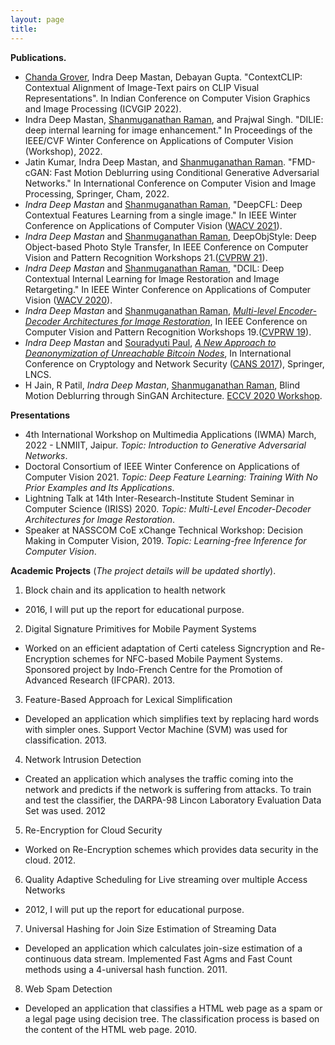 ```yaml
---
layout: page
title: 
---
```

**Publications.**
- [Chanda Grover](https://chandagrover.github.io/), Indra Deep Mastan, Debayan Gupta. "ContextCLIP: Contextual Alignment of Image-Text pairs on CLIP Visual Representations". In Indian Conference on Computer Vision Graphics and Image Processing (ICVGIP 2022).
- Indra Deep Mastan, [Shanmuganathan Raman](https://people.iitgn.ac.in/~shanmuga/), and Prajwal Singh. "DILIE: deep internal learning for image enhancement." In Proceedings of the IEEE/CVF Winter Conference on Applications of Computer Vision (Workshop), 2022.
- Jatin Kumar, Indra Deep Mastan, and [Shanmuganathan Raman](https://people.iitgn.ac.in/~shanmuga/). "FMD-cGAN: Fast Motion Deblurring using Conditional Generative Adversarial Networks." In International Conference on Computer Vision and Image Processing, Springer, Cham, 2022.
- *Indra Deep Mastan* and [Shanmuganathan Raman](https://people.iitgn.ac.in/~shanmuga/), "DeepCFL: Deep Contextual Features Learning from a single image." In IEEE Winter Conference on Applications of Computer Vision ([WACV 2021](http://wacv2021.thecvf.com/)).
- *Indra Deep Mastan* and [Shanmuganathan Raman](https://people.iitgn.ac.in/~shanmuga/), DeepObjStyle: Deep Object-based Photo Style Transfer, In IEEE Conference on Computer Vision and Pattern Recognition Workshops 21.([CVPRW 21](https://data.vision.ee.ethz.ch/cvl/ntire21/)).
- *Indra Deep Mastan* and [Shanmuganathan Raman](https://people.iitgn.ac.in/~shanmuga/), "DCIL: Deep Contextual Internal Learning for Image Restoration and Image Retargeting." In IEEE Winter Conference on Applications of Computer Vision ([WACV 2020](https://wacv20.wacv.net)).
- *Indra Deep Mastan* and [Shanmuganathan Raman](https://people.iitgn.ac.in/~shanmuga/), *[Multi-level Encoder-Decoder Architectures for Image Restoration](http://openaccess.thecvf.com/content_CVPRW_2019/papers/NTIRE/Mastan_Multi-Level_Encoder-Decoder_Architectures_for_Image_Restoration_CVPRW_2019_paper.pdf)*, In IEEE Conference on Computer Vision and Pattern Recognition Workshops 19.([CVPRW 19](http://www.vision.ee.ethz.ch/ntire19/)).
- *Indra Deep Mastan* and [Souradyuti Paul](http://souradyuti.com/), *[A New Approach to Deanonymization of Unreachable Bitcoin Nodes](https://eprint.iacr.org/2018/243.pdf)*, In International Conference on Cryptology and Network Security ([CANS 2017](http://crypto.ie.cuhk.edu.hk/cans17/)), Springer, LNCS.
- H Jain, R Patil, *Indra Deep Mastan*, [Shanmuganathan Raman](https://people.iitgn.ac.in/~shanmuga/), Blind Motion Deblurring through SinGAN Architecture. [ECCV 2020 Workshop](https://sites.google.com/view/deepinternallearning).



**Presentations**
- 4th International Workshop on Multimedia Applications (IWMA) March, 2022 - LNMIIT, Jaipur. *Topic: Introduction to Generative Adversarial Networks*.
- Doctoral Consortium of IEEE Winter Conference on Applications of Computer Vision 2021. *Topic: Deep Feature Learning: Training With No Prior Examples and Its Applications*.
- Lightning Talk at 14th Inter-Research-Institute Student Seminar in Computer Science (IRISS) 2020. *Topic: Multi-Level Encoder-Decoder Architectures for Image Restoration*.
- Speaker at NASSCOM CoE xChange Technical Workshop: Decision Making in Computer Vision, 2019. *Topic: Learning-free Inference for Computer Vision*.



**Academic Projects** (*The project details will be updated shortly*).

1. Block chain and its application to health network
  - 2016, I will put up the report for educational purpose.

2. Digital Signature Primitives for Mobile Payment Systems
  -  Worked on an efficient adaptation of Certi cateless Signcryption and Re-Encryption schemes for NFC-based Mobile Payment Systems. Sponsored project by Indo-French Centre for the Promotion of Advanced Research (IFCPAR). 2013.

3. Feature-Based Approach for Lexical Simplification
  -  Developed an application which simplifies text by replacing hard words with simpler ones. Support Vector Machine (SVM) was used for classification. 2013.

4. Network Intrusion Detection
  - Created an application which analyses the traffic coming into the network and predicts if the network is suffering from attacks. To train and test the classifier, the DARPA-98 Lincon Laboratory Evaluation Data Set was used. 2012

5. Re-Encryption for Cloud Security
  - Worked on Re-Encryption schemes which provides data security in the cloud. 2012.

6. Quality Adaptive Scheduling for Live streaming over multiple Access Networks
  - 2012, I will put up the report for educational purpose.

7. Universal Hashing for Join Size Estimation of Streaming Data
  - Developed an application which calculates join-size estimation of a continuous data stream. Implemented Fast Agms and Fast Count methods using a 4-universal hash function. 2011.

8. Web Spam Detection
  - Developed an application that classifies a HTML web page as a spam or a legal page using decision tree. The classification process is based on the content of the HTML web page. 2010.
